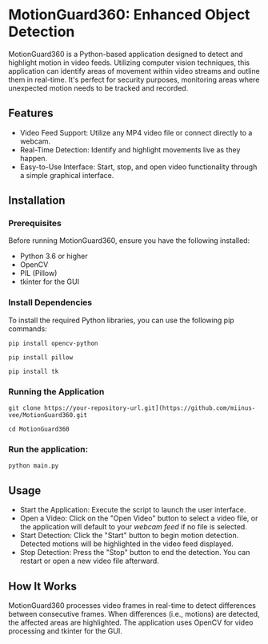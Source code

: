 # MotionGuard360: Enhanced Object Detection

MotionGuard360 is a Python-based application designed to detect and highlight motion in video feeds. Utilizing computer vision techniques, this application can identify areas of movement within video streams and outline them in real-time. It's perfect for security purposes, monitoring areas where unexpected motion needs to be tracked and recorded.

## Features
- Video Feed Support: Utilize any MP4 video file or connect directly to a webcam.
- Real-Time Detection: Identify and highlight movements live as they happen.
- Easy-to-Use Interface: Start, stop, and open video functionality through a simple graphical interface.

## Installation
### Prerequisites
Before running MotionGuard360, ensure you have the following installed:
- Python 3.6 or higher
- OpenCV
- PIL (Pillow)
- tkinter for the GUI

### Install Dependencies
To install the required Python libraries, you can use the following pip commands:

`pip install opencv-python`

`pip install pillow`

`pip install tk`


### Running the Application

`git clone https://your-repository-url.git](https://github.com/miinus-vee/MotionGuard360.git`

`cd MotionGuard360`

### Run the application:

`python main.py`

## Usage
- Start the Application: Execute the script to launch the user interface.
- Open a Video: Click on the "Open Video" button to select a video file, or the application will default to your *webcam feed* if no file is selected.
- Start Detection: Click the "Start" button to begin motion detection. Detected motions will be highlighted in the video feed displayed.
- Stop Detection: Press the "Stop" button to end the detection. You can restart or open a new video file afterward.

## How It Works
MotionGuard360 processes video frames in real-time to detect differences between consecutive frames. When differences (i.e., motions) are detected, the affected areas are highlighted. The application uses OpenCV for video processing and tkinter for the GUI.

